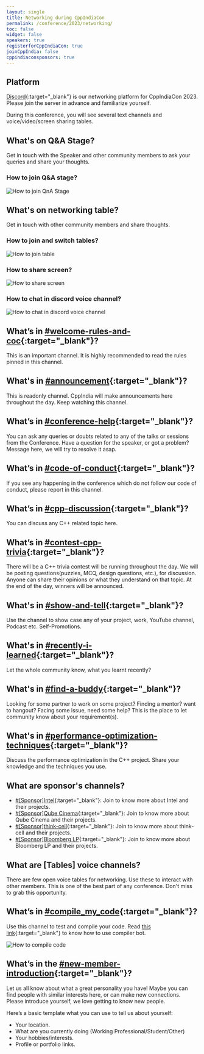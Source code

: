 ```yaml
---
layout: single
title: Networking during CppIndiaCon
permalink: /conference/2023/networking/
toc: false
widget: false
speakers: true
registerforCppIndiaCon: true
joinCppIndia: false
cppindiaconsponsors: true
---
```


## Platform

[Discord](https://discord.gg/Wz42tX5){:target="_blank"} is our networking platform for CppIndiaCon 2023. Please join the server in advance and familiarize yourself.

During this conference, you will see several text channels and voice/video/screen sharing tables.

## What's on Q&A Stage?
Get in touch with the Speaker and other community members to ask your queries and share your thoughts.

### How to join Q&A stage?
![How to join QnA Stage](/conference/2023/graphics/tech_help/discord_stage.jpg)


## What's on networking table?
Get in touch with other community members and share thoughts.

### How to join and switch tables?
![How to join table](/conference/2023/graphics/tech_help/1_discord_table.gif)

### How to share screen?
![How to share screen](/conference/2023/graphics/tech_help/2_discord_screen_sharing.gif)

### How to chat in discord voice channel?
![How to chat in discord voice channel](/conference/2023/graphics/tech_help/4_talk_in_table.gif)

## What’s in [#welcome-rules-and-coc](https://discord.gg/D8cWNuKmfx){:target="_blank"}?
This is an important channel. It is highly recommended to read the rules pinned in this channel.

## What's in [#announcement](https://discord.gg/prdPQWcvhG){:target="_blank"}?
This is readonly channel. CppIndia will make announcements here throughout the day. Keep watching this channel.

## What’s in [#conference-help](https://discord.gg/cp9NkUtkRe){:target="_blank"}?
You can ask any queries or doubts related to any of the talks or sessions from the Conference.
Have a question for the speaker, or got a problem? Message here, we will try to resolve it asap.

## What’s in [#code-of-conduct](https://discord.gg/fjDBjJjVXc){:target="_blank"}?
If you see any happening in the conference which do not follow our code of conduct, please report in this channel.

## What’s in [#cpp-discussion](https://discord.gg/TmBsDUHW9S){:target="_blank"}?
You can discuss any C++ related topic here.

## What’s in [#contest-cpp-trivia](https://discord.gg/ZYs2NQMpjc){:target="_blank"}?
There will be a C++ trivia contest will be running throughout the day. We will be posting questions(puzzles, MCQ, design questions, etc.), for discussion. Anyone can share their opinions or what they understand on that topic. At the end of the day, winners will be announced.

## What's in [#show-and-tell](https://discord.gg/DHpHzzKE3v){:target="_blank"}?
Use the channel to show case any of your project, work, YouTube channel, Podcast etc. Self-Promotions.

## What's in [#recently-i-learned](https://discord.gg/bzzRgJcRdd){:target="_blank"}?
Let the whole community know, what you learnt recently?

## What's in [#find-a-buddy](https://discord.gg/2PSxgzgcG8){:target="_blank"}?
Looking for some partner to work on some project? Finding a mentor? want to hangout? Facing some issue, need some help? This is the place to let community know about your requirement(s).

## What's in [#performance-optimization-techniques](https://discord.gg/V2uzpdKPXA){:target="_blank"}?
Discuss the performance optimization in the C++ project. Share your knowledge and the techniques you use.

## What are sponsor's channels?
- [#\[Sponsor\]Intel](https://discord.gg/fEEzxd8UZR){:target="_blank"}: Join to know more about Intel and their projects.
- [#\[Sponsor\]Qube Cinema](https://discord.gg/peKmKw6GvW){:target="_blank"}: Join to know more about Qube Cinema and their projects.
- [#\[Sponsor\]think-cell](https://discord.gg/sHGsWdSeWs){:target="_blank"}: Join to know more about think-cell and their projects.
- [#\[Sponsor\]Bloomberg LP](https://discord.gg/SWC7FY4Ct9){:target="_blank"}: Join to know more about Bloomberg LP and their projects.


## What are [Tables] voice channels?
There are few open voice tables for networking. Use these to interact with other members. This is one of the best part of any conference. Don't miss to grab this opportunity.

## What’s in [#compile_my_code](https://discord.gg/atTmEwZWqn){:target="_blank"}?
Use this channel to test and compile your code.
Read [this link](https://headlinedev.xyz/discord-compiler/tutorial.html){:target="_blank"} to know how to use compiler bot.

![How to compile code](/conference/2023/graphics/tech_help/3_compile_code.gif)

## What’s in the [#new-member-introduction](https://discord.gg/B6gFfqaZBc){:target="_blank"}? 
Let us all know about what a great personality you have! Maybe you can find people with similar interests here, or can make new connections.
Please introduce yourself, we love getting to know new people. 

Here’s a basic template what you can use to tell us about yourself: 
-  Your location. 
-  What are you currently doing (Working Professional/Student/Other)
-  Your hobbies/interests.
-  Profile or portfolio links.


